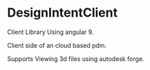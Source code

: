 # DesignIntentClient

Client Library Using angular 9.

Client side of an cloud based pdm.

Supports Viewing 3d files using autodesk forge.
